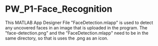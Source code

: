 # PW_P1-Face_Recognition

This MATLAB App Designer File "FaceDetection.mlapp" is used to detect any uncovered faces in an image that is uploaded in the program.
The "face-detection.png" and the "FaceDetection.mlapp" need to be in the same directory, so that is uses the .png as an icon.
